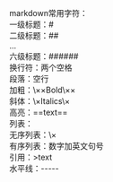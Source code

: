 markdown常用字符：  
一级标题：\#  
二级标题：\##  
...  
六级标题：\######  
换行符：两个空格  
段落：空行  
加粗：\××Bold\××  
斜体：\×Italics\×  
高亮：\==text\==  
列表：  
无序列表：\×  
有序列表：数字加英文句号  
引用：\>text  
水平线：-----  

